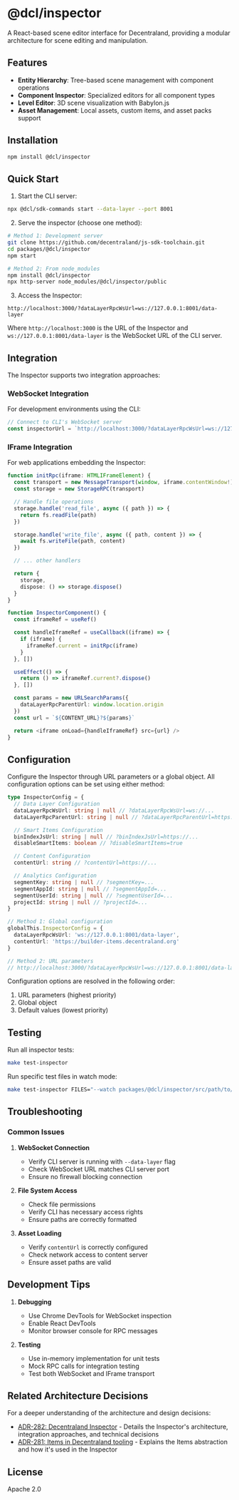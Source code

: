 # @dcl/inspector

A React-based scene editor interface for Decentraland, providing a modular architecture for scene editing and manipulation.

## Features

- **Entity Hierarchy**: Tree-based scene management with component operations
- **Component Inspector**: Specialized editors for all component types
- **Level Editor**: 3D scene visualization with Babylon.js
- **Asset Management**: Local assets, custom items, and asset packs support

## Installation

```bash
npm install @dcl/inspector
```

## Quick Start

1. Start the CLI server:

```bash
npx @dcl/sdk-commands start --data-layer --port 8001
```

2. Serve the inspector (choose one method):

```bash
# Method 1: Development server
git clone https://github.com/decentraland/js-sdk-toolchain.git
cd packages/@dcl/inspector
npm start

# Method 2: From node_modules
npm install @dcl/inspector
npx http-server node_modules/@dcl/inspector/public
```

3. Access the Inspector:

```
http://localhost:3000/?dataLayerRpcWsUrl=ws://127.0.0.1:8001/data-layer
```

Where `http://localhost:3000` is the URL of the Inspector and `ws://127.0.0.1:8001/data-layer` is the WebSocket URL of the CLI server.

## Integration

The Inspector supports two integration approaches:

### WebSocket Integration

For development environments using the CLI:

```typescript
// Connect to CLI's WebSocket server
const inspectorUrl = `http://localhost:3000/?dataLayerRpcWsUrl=ws://127.0.0.1:8001/data-layer`
```

### IFrame Integration

For web applications embedding the Inspector:

```typescript
function initRpc(iframe: HTMLIFrameElement) {
  const transport = new MessageTransport(window, iframe.contentWindow!)
  const storage = new StorageRPC(transport)

  // Handle file operations
  storage.handle('read_file', async ({ path }) => {
    return fs.readFile(path)
  })

  storage.handle('write_file', async ({ path, content }) => {
    await fs.writeFile(path, content)
  })

  // ... other handlers

  return {
    storage,
    dispose: () => storage.dispose()
  }
}

function InspectorComponent() {
  const iframeRef = useRef()

  const handleIframeRef = useCallback((iframe) => {
    if (iframe) {
      iframeRef.current = initRpc(iframe)
    }
  }, [])

  useEffect(() => {
    return () => iframeRef.current?.dispose()
  }, [])

  const params = new URLSearchParams({
    dataLayerRpcParentUrl: window.location.origin
  })
  const url = `${CONTENT_URL}?${params}`

  return <iframe onLoad={handleIframeRef} src={url} />
}
```

## Configuration

Configure the Inspector through URL parameters or a global object. All configuration options can be set using either method:

```typescript
type InspectorConfig = {
  // Data Layer Configuration
  dataLayerRpcWsUrl: string | null // ?dataLayerRpcWsUrl=ws://...
  dataLayerRpcParentUrl: string | null // ?dataLayerRpcParentUrl=https://...

  // Smart Items Configuration
  binIndexJsUrl: string | null // ?binIndexJsUrl=https://...
  disableSmartItems: boolean // ?disableSmartItems=true

  // Content Configuration
  contentUrl: string // ?contentUrl=https://...

  // Analytics Configuration
  segmentKey: string | null // ?segmentKey=...
  segmentAppId: string | null // ?segmentAppId=...
  segmentUserId: string | null // ?segmentUserId=...
  projectId: string | null // ?projectId=...
}

// Method 1: Global configuration
globalThis.InspectorConfig = {
  dataLayerRpcWsUrl: 'ws://127.0.0.1:8001/data-layer',
  contentUrl: 'https://builder-items.decentraland.org'
}

// Method 2: URL parameters
// http://localhost:3000/?dataLayerRpcWsUrl=ws://127.0.0.1:8001/data-layer&contentUrl=https://builder-items.decentraland.org&disableSmartItems=true
```

Configuration options are resolved in the following order:

1. URL parameters (highest priority)
2. Global object
3. Default values (lowest priority)

## Testing

Run all inspector tests:

```bash
make test-inspector
```

Run specific test files in watch mode:

```bash
make test-inspector FILES="--watch packages/@dcl/inspector/src/path/to/some-test.spec.ts"
```

## Troubleshooting

### Common Issues

1. **WebSocket Connection**

   - Verify CLI server is running with `--data-layer` flag
   - Check WebSocket URL matches CLI server port
   - Ensure no firewall blocking connection

2. **File System Access**

   - Check file permissions
   - Verify CLI has necessary access rights
   - Ensure paths are correctly formatted

3. **Asset Loading**
   - Verify `contentUrl` is correctly configured
   - Check network access to content server
   - Ensure asset paths are valid

## Development Tips

1. **Debugging**

   - Use Chrome DevTools for WebSocket inspection
   - Enable React DevTools
   - Monitor browser console for RPC messages

2. **Testing**
   - Use in-memory implementation for unit tests
   - Mock RPC calls for integration testing
   - Test both WebSocket and IFrame transport

## Related Architecture Decisions

For a deeper understanding of the architecture and design decisions:

- [ADR-282: Decentraland Inspector](https://adr.decentraland.org/adr/ADR-282) - Details the Inspector's architecture, integration approaches, and technical decisions
- [ADR-281: Items in Decentraland tooling](https://adr.decentraland.org/adr/ADR-281) - Explains the Items abstraction and how it's used in the Inspector

## License

Apache 2.0
